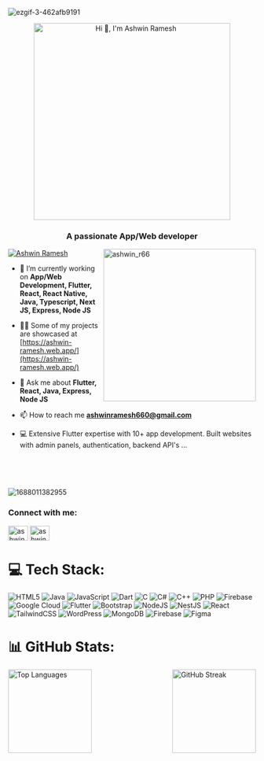  ![ezgif-3-462afb9191](https://github.com/ashwin066/ashwin066/assets/93830211/1ba64b7a-e0d5-44d5-8eb0-8dbc41832591)
<div align="center" >
<img align="center" alt="Hi 👋, I'm Ashwin Ramesh" width="400"  src="https://github.com/ashwin066/ashwin066/assets/93830211/381359fa-1a3d-45c4-9776-e1a7f0d48613"  />

 
</div>
 
 
 
 <h3 align="center">A passionate App/Web developer</h3> 
      <img align="right"   width="310"  src="https://github.com/ashwin066/ashwin066/assets/93830211/2a97aa26-f559-4053-8d17-57bf2de6bf81" alt="ashwin_r66" />
<p align="left"> <a href="https://www.linkedin.com/in/ashwinramesh660/" target="blank"><img src="https://img.shields.io/twitter/follow/ashwin%20ramesh?style=for-the-badge" alt="Ashwin Ramesh" /></a> </p>
 
- 🌱 I’m currently working on **App/Web Development, Flutter, React, React Native, Java, Typescript, Next JS, Express, Node JS**

- 👨‍💻 Some of my projects are showcased at [https://ashwin-ramesh.web.app/](https://ashwin-ramesh.web.app/)

- 💬 Ask me about **Flutter, React, Java, Express, Node JS**

- 📫 How to reach me **ashwinramesh660@gmail.com**

- 💻 Extensive Flutter expertise with 10+ app development. Built websites with admin panels, authentication, backend API's ...
 
 <br>
 <br>
 <br>

![1688011382955](https://github.com/ashwin066/ashwin066/assets/93830211/5aae10d7-d247-420f-98b6-a2f17e5aba08)

 
<h3 align="left">Connect with me:</h3>
<p align="left">
<a href="https://twitter.com/ashwin_r66" target="blank"><img align="center" src="https://raw.githubusercontent.com/rahuldkjain/github-profile-readme-generator/master/src/images/icons/Social/twitter.svg" alt="ashwin_r06" height="30" width="40" /></a>
<a href="https://linkedin.com/in/ashwin-ramesh-094388244" target="blank"><img align="center" src="https://raw.githubusercontent.com/rahuldkjain/github-profile-readme-generator/master/src/images/icons/Social/linked-in-alt.svg" alt="ashwin-ramesh-094388244" height="30" width="40" /></a>
</p>



# 💻 Tech Stack:
![HTML5](https://img.shields.io/badge/html5-%23E34F26.svg?style=flat&logo=html5&logoColor=white) ![Java](https://img.shields.io/badge/java-%23ED8B00.svg?style=flat&logo=openjdk&logoColor=white) ![JavaScript](https://img.shields.io/badge/javascript-%23323330.svg?style=flat&logo=javascript&logoColor=%23F7DF1E) 
![Dart](https://img.shields.io/badge/dart-%230175C2.svg?style=flat&logo=dart&logoColor=white)
![C](https://img.shields.io/badge/c-%2300599C.svg?style=flat&logo=c&logoColor=white) ![C#](https://img.shields.io/badge/c%23-%23239120.svg?style=flat&logo=csharp&logoColor=white) ![C++](https://img.shields.io/badge/c++-%2300599C.svg?style=flat&logo=c%2B%2B&logoColor=white) 
![PHP](https://img.shields.io/badge/php-%23777BB4.svg?style=flat&logo=php&logoColor=white)  ![Firebase](https://img.shields.io/badge/firebase-%23039BE5.svg?style=flat&logo=firebase) ![Google Cloud](https://img.shields.io/badge/GoogleCloud-%234285F4.svg?style=flat&logo=google-cloud&logoColor=white)  ![Flutter](https://img.shields.io/badge/Flutter-%2302569B.svg?style=flat&logo=Flutter&logoColor=white)  ![Bootstrap](https://img.shields.io/badge/bootstrap-%238511FA.svg?style=flat&logo=bootstrap&logoColor=white)  ![NodeJS](https://img.shields.io/badge/node.js-6DA55F?style=flat&logo=node.js&logoColor=white) ![NestJS](https://img.shields.io/badge/nestjs-%23E0234E.svg?style=flat&logo=nestjs&logoColor=white) ![React](https://img.shields.io/badge/react-%2320232a.svg?style=flat&logo=react&logoColor=%2361DAFB)  ![TailwindCSS](https://img.shields.io/badge/tailwindcss-%2338B2AC.svg?style=flat&logo=tailwind-css&logoColor=white)  ![WordPress](https://img.shields.io/badge/WordPress-%23117AC9.svg?style=flat&logo=WordPress&logoColor=white)  ![MongoDB](https://img.shields.io/badge/MongoDB-%234ea94b.svg?style=flat&logo=mongodb&logoColor=white) ![Firebase](https://img.shields.io/badge/firebase-a08021?style=flat&logo=firebase&logoColor=ffcd34)  ![Figma](https://img.shields.io/badge/figma-%23F24E1E.svg?style=flat&logo=figma&logoColor=white) 

# 📊 GitHub Stats:
 
 <p >
     <img  align="left" src="https://github-readme-streak-stats.herokuapp.com/?user=ashwin066&theme=dark&hide_border=true" alt="Top Languages" height="170"  />
     <img  align="right" src="https://github-readme-stats.vercel.app/api/top-langs/?username=ashwin066&theme=dark&hide_border=true&include_all_commits=false&count_private=false&layout=compact" alt="GitHub Streak" height="170" />
 </p>

 
